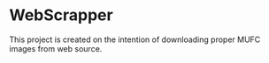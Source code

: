 # WebScrapper
This project is created on the intention of downloading proper MUFC images from web source.
